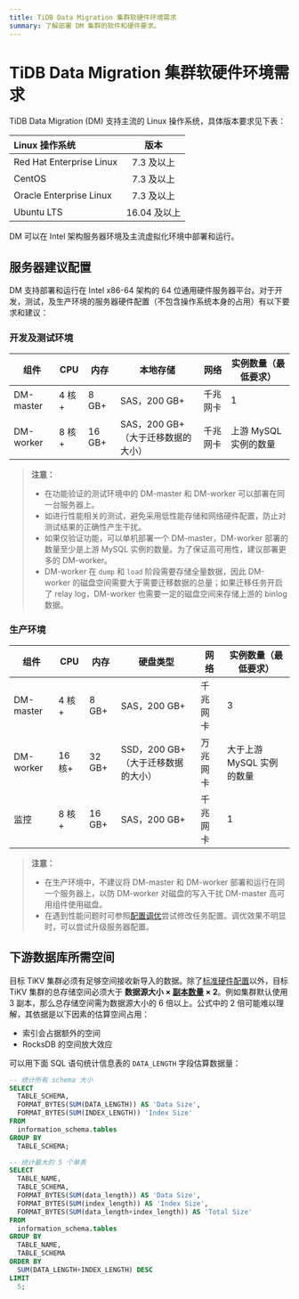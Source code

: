 ```yaml
---
title: TiDB Data Migration 集群软硬件环境需求
summary: 了解部署 DM 集群的软件和硬件要求。
---
```


# TiDB Data Migration 集群软硬件环境需求

TiDB Data Migration (DM) 支持主流的 Linux 操作系统，具体版本要求见下表：

| Linux 操作系统       | 版本         |
| :----------------------- | :----------: |
| Red Hat Enterprise Linux | 7.3 及以上   |
| CentOS                   | 7.3 及以上  <!--TODO--> |
| Oracle Enterprise Linux  | 7.3 及以上   |
| Ubuntu LTS               | 16.04 及以上 |

DM 可以在 Intel 架构服务器环境及主流虚拟化环境中部署和运行。

## 服务器建议配置

DM 支持部署和运行在 Intel x86-64 架构的 64 位通用硬件服务器平台。对于开发，测试，及生产环境的服务器硬件配置（不包含操作系统本身的占用）有以下要求和建议：

### 开发及测试环境

| 组件 | CPU | 内存 | 本地存储 | 网络 | 实例数量（最低要求） |
| --- | --- | --- | --- | --- | --- |
| DM-master | 4 核+ | 8 GB+ | SAS，200 GB+ | 千兆网卡 | 1 |
| DM-worker | 8 核+ | 16 GB+ | SAS，200 GB+（大于迁移数据的大小） | 千兆网卡 | 上游 MySQL 实例的数量 |

> **注意：**
>
> - 在功能验证的测试环境中的 DM-master 和 DM-worker 可以部署在同一台服务器上。
> - 如进行性能相关的测试，避免采用低性能存储和网络硬件配置，防止对测试结果的正确性产生干扰。
> - 如果仅验证功能，可以单机部署一个 DM-master，DM-worker 部署的数量至少是上游 MySQL 实例的数量。为了保证高可用性，建议部署更多的 DM-worker。
> - DM-worker 在 `dump` 和 `load` 阶段需要存储全量数据，因此 DM-worker 的磁盘空间需要大于需要迁移数据的总量；如果迁移任务开启了 relay log，DM-worker 也需要一定的磁盘空间来存储上游的 binlog 数据。

### 生产环境

| 组件 | CPU | 内存 | 硬盘类型 | 网络 | 实例数量（最低要求） |
| --- | --- | --- | --- | --- | --- |
| DM-master | 4 核+ | 8 GB+ | SAS，200 GB+ | 千兆网卡 | 3 |
| DM-worker | 16 核+ | 32 GB+ | SSD，200 GB+（大于迁移数据的大小） | 万兆网卡 | 大于上游 MySQL 实例的数量 |
| 监控 | 8 核+ | 16 GB+ | SAS，200 GB+ | 千兆网卡 | 1 |

> **注意：**
>
> - 在生产环境中，不建议将 DM-master 和 DM-worker 部署和运行在同一个服务器上，以防 DM-worker 对磁盘的写入干扰 DM-master 高可用组件使用磁盘。
> - 在遇到性能问题时可参照[配置调优](/dm/dm-tune-configuration.md)尝试修改任务配置。调优效果不明显时，可以尝试升级服务器配置。

## 下游数据库所需空间

目标 TiKV 集群必须有足够空间接收新导入的数据。除了[标准硬件配置](/hardware-and-software-requirements.md)以外，目标 TiKV 集群的总存储空间必须大于 **数据源大小 × [副本数量](/faq/manage-cluster-faq.md#每个-region-的-replica-数量可配置吗调整的方法是) × 2**。例如集群默认使用 3 副本，那么总存储空间需为数据源大小的 6 倍以上。公式中的 2 倍可能难以理解，其依据是以下因素的估算空间占用：

- 索引会占据额外的空间
- RocksDB 的空间放大效应

可以用下面 SQL 语句统计信息表的 `DATA_LENGTH` 字段估算数据量：

```sql
-- 统计所有 schema 大小
SELECT
  TABLE_SCHEMA,
  FORMAT_BYTES(SUM(DATA_LENGTH)) AS 'Data Size',
  FORMAT_BYTES(SUM(INDEX_LENGTH)) 'Index Size'
FROM
  information_schema.tables
GROUP BY
  TABLE_SCHEMA;

-- 统计最大的 5 个单表
SELECT
  TABLE_NAME,
  TABLE_SCHEMA,
  FORMAT_BYTES(SUM(data_length)) AS 'Data Size',
  FORMAT_BYTES(SUM(index_length)) AS 'Index Size',
  FORMAT_BYTES(SUM(data_length+index_length)) AS 'Total Size'
FROM
  information_schema.tables
GROUP BY
  TABLE_NAME,
  TABLE_SCHEMA
ORDER BY
  SUM(DATA_LENGTH+INDEX_LENGTH) DESC
LIMIT
  5;
```